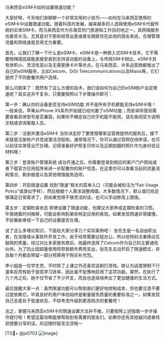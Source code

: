 马来西亚eSIM卡如何设置限速功能？

大家好呀，今天咱们来聊聊一个非常实用的小技巧——如何在马来西亚使用的eSIM卡中设置限速功能。随着科技的发展，越来越多的人选择使用eSIM卡代替传统的实体SIM卡。而马来西亚作为东南亚热门旅游和工作目的地之一，其网络服务也备受关注。尤其是对于那些经常出差或者长期居住在此地的朋友来说，合理管理流量和网络速度显得尤为重要。

首先，让我们了解一下什么是eSIM卡。eSIM卡是一种嵌入式SIM卡技术，它不需要物理插拔就能直接安装到支持该功能的设备上。与传统SIM卡相比，eSIM卡具有体积小、灵活性高以及无需更换卡片等优点。在马来西亚，许多运营商都推出了自己的eSIM服务，比如Celcom、DiGi Telecommunications以及Maxis等，它们提供了不同套餐供用户选择。

那么问题来了：既然有了这么方便的技术，我们该如何为自己的eSIM账户设定限速呢？其实这并不复杂，只需要按照以下步骤操作即可：

第一步：确认你的设备是否支持eSIM功能
并不是所有手机都能支持eSIM卡哦！一般来说，苹果从iPhone XS系列开始就已经内置了eSIM功能；而安卓阵营则需要查看具体型号是否兼容。如果你不确定自己的手机能不能用，请先查阅官方说明文档或咨询客服人员。

第二步：注册并激活eSIM卡
当你决定好了要使用哪家运营商提供的服务后，接下来就是注册账户并完成激活流程啦。通常情况下，你可以通过官网在线申请，也可以前往实体营业厅办理。记得准备好护照复印件以及近期拍摄的照片作为身份验证材料哦！

第三步：登录账户管理系统
成功开通之后，你需要登录到相应的客户门户网站或者下载官方应用程序来进一步配置你的账户信息。在这里你可以查看当前的流量消耗情况、剩余额度以及其他增值服务选项。

第四步：开启限速设置
找到“限速”相关的菜单入口（可能会被标注为“Fair Usage Policy”或类似字样），然后根据个人需求调整阈值。大多数情况下，默认值已经足够满足日常需求了，但如果觉得不够灵活的话，也可以手动修改上限值。

第五步：定期检查状态
即使设置了限速功能，也建议大家养成定期检查的习惯。毕竟随着时间推移，可能会影响到某些特定应用的表现。如果发现网速异常缓慢，不妨重新审视一下自己的设置是否合理。

说了这么多理论知识，下面给大家分享几个实际案例吧：
张先生是一名自由职业者，在吉隆坡从事软件开发工作。由于经常需要远程办公，所以他特别注重移动互联网的质量。经过对比多家服务商后，他最终选择了Celcom作为自己的主要通信伙伴。为了防止因超量使用而导致额外费用支出，张先生主动开启了限速模式，并且每个月都会预留一部分预算用于购买补充包。

李小姐是一位学生党，平时除了上课之外还喜欢追剧打游戏。她认为适度限制下行速率反而有助于提高学习效率，因此毫不犹豫地启用了这项功能。果然，在执行了几个月之后，她不仅节省了不少开支，而且也逐渐培养出了更加健康的生活方式。

最后提醒大家一点：虽然限速功能可以帮助我们更好地控制成本，但也要注意不要过度依赖它。毕竟良好的用户体验始终是衡量服务质量的重要标准之一。如果发现自己总是处于低速状态，不妨考虑升级到更高档次的套餐吧！

总之，掌握马来西亚eSIM卡的限速设置方法并不难，只要按照上述指南一步步操作就行啦！希望这篇攻略能够帮助到有需要的朋友们。如果你还有其他疑问或者经验想要分享的话，欢迎随时留言交流哦～

[TG💪+ @jx0703 ![Image](https://github.com/user-attachments/assets/dbca1d08-cadb-493c-b0ec-ad6f7a83f270)]